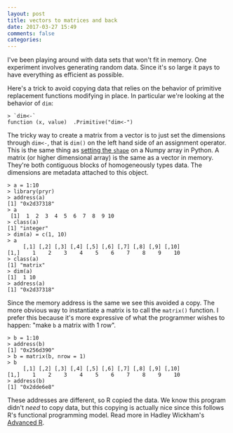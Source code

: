 ```yaml
---
layout: post
title: vectors to matrices and back
date: 2017-03-27 15:49
comments: false
categories: 
---
```


I've been playing around with data sets that won't fit in memory. One
experiment involves generating random data. Since it's so large it pays to
have everything as efficient as possible. 

Here's a trick to avoid copying
data that relies on the behavior of primitive replacement functions
modifying in place. In particular we're looking at the behavior of `dim`:

```
> `dim<-`
function (x, value)  .Primitive("dim<-")
```

The tricky way to create a matrix from a vector is to just set the
dimensions through `dim<-`, that is `dim()` on the left hand side of an
assignment operator. This is the same thing as [setting the
`shape`](https://docs.scipy.org/doc/numpy/reference/generated/numpy.ndarray.shape.html)
on a Numpy array in Python. A matrix (or higher dimensional array) is the
same as a vector in memory. They're both contiguous blocks of homogeneously
types data. The dimensions are metadata attached to this object.

```
> a = 1:10
> library(pryr)
> address(a)
[1] "0x2d37318"
> a
 [1]  1  2  3  4  5  6  7  8  9 10
> class(a)
[1] "integer"
> dim(a) = c(1, 10)
> a
     [,1] [,2] [,3] [,4] [,5] [,6] [,7] [,8] [,9] [,10]
[1,]    1    2    3    4    5    6    7    8    9    10
> class(a)
[1] "matrix"
> dim(a)
[1]  1 10
> address(a)
[1] "0x2d37318"
```

Since the memory address is the same we see this avoided a copy. The more
obvious way to instantiate a matrix is to call the `matrix()` function. I
prefer this because it's more expressive of what the programmer wishes to
happen: "make `b` a matrix with 1 row".

```
> b = 1:10
> address(b)
[1] "0x256d390"
> b = matrix(b, nrow = 1)
> b
     [,1] [,2] [,3] [,4] [,5] [,6] [,7] [,8] [,9] [,10]
[1,]    1    2    3    4    5    6    7    8    9    10
> address(b)
[1] "0x2dde6e8"
```

These addresses are different, so R copied the data. We know this program didn't
_need_ to copy data, but this copying is actually nice since this follows R's
functional programming model. Read more in Hadley Wickham's [Advanced R](http://adv-r.had.co.nz/memory.html#modification).
